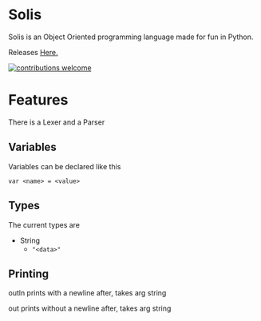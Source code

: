 # Solis #
Solis is an Object Oriented programming language made for fun in Python.

Releases [Here.](https://github.com/LonnonDev/Solis/releases)
  
  <a href="https://github.com/LonnonDev/Solis/issues">
    <img alt="contributions welcome" src="https://img.shields.io/badge/contributions-welcome-brightgreen.svg?style=flat">
  </a>

# Features #
There is a Lexer and a Parser

## Variables ##
Variables can be declared like this
```
var <name> = <value>
```
## Types ##
The current types are 
- String
  - ```"<data>"```
## Printing ##
outln prints with a newline after, takes arg string

out prints without a newline after, takes arg string
